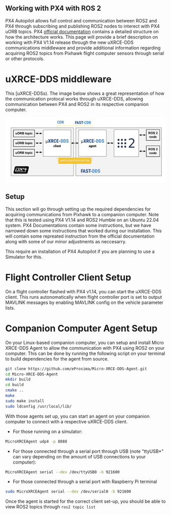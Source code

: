 ## Working with PX4 with ROS 2

PX4 Autopilot allows full control and communication between ROS2 and PX4 through subscribing and publishing ROS2 nodes to interect with PX4 uORB topics. PX4 [official documentation](https://docs.px4.io/main/en/ros/ros2_comm.html) contains a detailed structure on how the architecture works. This page will provide a brief description on working with PX4 V1.14 release through the new uXRCE-DDS communications middleware and provide additional information regarding acquiring ROS2 topics from Pixhawk flight computer sensors through serial or other protocols.

# uXRCE-DDS middleware
This [uXRCE-DDSs). The image below shows a great representation of how the communication protocal works through uXRCE-DDS, allowing communication between PX4 and ROS2 in its respective companion computer.

![uXRCE Architecture](figures/architecture_xrce-dds_ros2.png)

## Setup

This section will go through setting up the required dependencies for acquiring communications from Pixhawk to a companion computer. Note that this is tested using PX4 V1.14 and ROS2 Humble on an Ubuntu 22.04 system. PX4 Documentations contain some instructions, but we have narrowed down some instructions that worked during our installation. This will contain some repreated instruction from the official documentation along with some of our minor adjustments as neccesarry.

This require an installation of PX4 Autopilot if you are planning to use a Simulator for this.
# Flight Controller Client Setup
On a flight controller flashed with PX4 v1.14, you can start the uXRCE-DDS client. This runs autonomatically when flight controller port is set to output MAVLINK messages by enabling MAVLINK config on the vehicle parameter lists.

# Companion Computer Agent Setup
On your Linux-based companion computer, you can setup and install Micro XRCE-DDS Agent to allow the communication with PX4 using ROS2 on your computer. This can be done by running the following script on your terminal to build dependencies for the agent from source.

```bash
git clone https://github.com/eProsima/Micro-XRCE-DDS-Agent.git
cd Micro-XRCE-DDS-Agent
mkdir build
cd build
cmake ..
make
sudo make install
sudo ldconfig /usr/local/lib/
```

With those agents set up, you can start an agent on your companion computer to connect with a respective uXRCE-DDS client.

- For those running on a simulator:
```bash
MicroXRCEAgent udp4 -p 8888
```

- For those connected through a serial port through USB (note "ttyUSB*" can vary depending on the amount of USB connections to your computer):
```bash
MicroXRCEAgent serial --dev /dev/ttyUSB0 -b 921600
```

- For those connected through a serial port with Raspberry Pi terminal
```bash
sudo MicroXRCEAgent serial --dev /dev/serial0 -b 921600
```
Once the agent is started for the correct client set-up, you should be able to view ROS2 topics through ```ros2 topic list```

